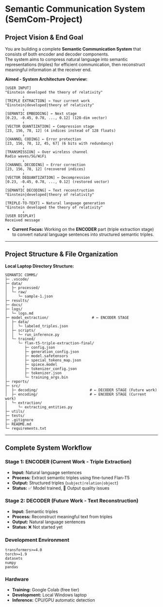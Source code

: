 # Semantic Communication System (SemCom-Project)

## Project Vision & End Goal
You are building a complete **Semantic Communication System** that consists of both encoder and decoder components.  
The system aims to compress natural language into semantic representations (triples) for efficient communication, then reconstruct meaningful information at the receiver end.

**Aimed - System Architecture Overview:**

```
[USER INPUT]
"Einstein developed the theory of relativity"
        ↓
[TRIPLE EXTRACTION] ← Your current work
"Einstein|developed|theory of relativity"
        ↓
[SEMANTIC EMBEDDING] ← Next stage
[0.23, -0.45, 0.78, ..., 0.12] (128-dim vector)
        ↓
[VECTOR QUANTIZATION] ← Compression stage
[23, 156, 78, 12] (4 indices instead of 128 floats)
        ↓
[CHANNEL CODING] ← Error protection
[23, 156, 78, 12, 45, 67] (6 bits with redundancy)
        ↓
[TRANSMISSION] ← Over wireless channel
Radio waves/5G/WiFi
        ↓
[CHANNEL DECODING] ← Error correction
[23, 156, 78, 12] (recovered indices)
        ↓
[VECTOR DEQUANTIZATION] ← Decompression
[0.23, -0.45, 0.78, ..., 0.12] (restored vector)
        ↓
[SEMANTIC DECODING] ← Text reconstruction
"Einstein|developed|theory of relativity"
        ↓
[TRIPLE-TO-TEXT] ← Natural language generation
"Einstein developed the theory of relativity"
        ↓
[USER DISPLAY]
Received message

```


- **Current Focus:** Working on the **ENCODER** part (triple extraction stage) to convert natural language sentences into structured semantic triples.

---

## Project Structure & File Organization

**Local Laptop Directory Structure:**

```
SEMANTIC COMMS/
├─ .vscode/
├─ data/
│  ├─ processed/
│  └─ raw/
│     └─ sample-1.json
├─ results/
├─ docs/
├─ logs/
│  └─ logs.md
├─ model_extraction/                    # ← ENCODER STAGE
│  ├─ data/
│  │  └─ labeled_triples.json
│  ├─ scripts/
│  │  └─ run_inference.py
│  └─ trained/
│     └─ flan-t5-triple-extraction-final/
│        ├─ config.json
│        ├─ generation_config.json
│        ├─ model.safetensors
│        ├─ special_tokens_map.json
│        ├─ spiece.model
│        ├─ tokenizer_config.json
│        ├─ tokenizer.json
│        └─ training_args.bin
├─ reports/
├─ src/
│  ├─ decoding/                        # ← DECODER STAGE (Future work)
│  ├─ encoding/                        # ← ENCODER STAGE (Current work)
│  └─ extraction/
│     └─ extracting_entities.py
├─ utils/
├─ tests/
├─ .gitignore
├─ README.md
└─ requirements.txt
```

---

## Complete System Workflow

### Stage 1: ENCODER (Current Work - Triple Extraction)
- **Input:** Natural language sentences  
- **Process:** Extract semantic triples using fine-tuned Flan-T5  
- **Output:** Structured triples (`subject|relation|object`)  
- **Status:** ✅ Model trained, 🚨 Output quality issues  

### Stage 2: DECODER (Future Work - Text Reconstruction)
- **Input:** Semantic triples  
- **Process:** Reconstruct meaningful text from triples  
- **Output:** Natural language sentences  
- **Status:** ❌ Not started yet  


### Development Environment
```
transformers>=4.0
torch>=1.9
datasets
numpy
pandas
```

### Hardware
- **Training:** Google Colab (free tier)  
- **Development:** Local Windows laptop  
- **Inference:** CPU/GPU automatic detection  





